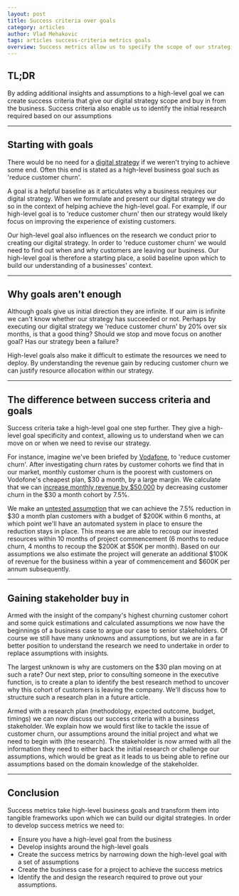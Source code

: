 ```yaml
---
layout: post
title: Success criteria over goals
category: articles
author: Vlad Mehakovic
tags: articles success-criteria metrics goals
overview: Success metrics allow us to specify the scope of our strategic process and gain stakeholder buy in.
---
```


## TL;DR

By adding additional insights and assumptions to a high-level goal we can create success criteria that give our digital strategy scope and buy in from the business. Success criteria also enable us to identify the initial research required based on our assumptions

***

## Starting with goals

There would be no need for a [digital strategy](/articles/what-is-digital-strategy/) if we weren't trying to achieve some end. Often this end is stated as a high-level business goal such as 'reduce customer churn'.

A goal is a helpful baseline as it articulates why a business requires our digital strategy. When we formulate and present our digital strategy we do so in the context of helping achieve the high-level goal. For example, if our high-level goal is to 'reduce customer churn' then our strategy would likely focus on improving the experience of existing customers.

Our high-level goal also influences on the research we conduct prior to creating our digital strategy. In order to 'reduce customer churn' we would need to find out when and why customers are leaving our business. Our high-level goal is therefore a starting place, a solid baseline upon which to build our understanding of a businesses' context.

***

## Why goals aren't enough

Although goals give us initial direction they are infinite. If our aim is infinite we can't know whether our strategy has succeeded or not. Perhaps by executing our digital strategy we 'reduce customer churn' by 20% over six months, is that a good thing? Should we stop and move focus on another goal? Has our strategy been a failure?

High-level goals also make it difficult to estimate the resources we need to deploy. By understanding the revenue gain by reducing customer churn we can justify resource allocation within our strategy.

***

## The difference between success criteria and goals

Success criteria take a high-level goal one step further. They give a high-level goal specificity and context, allowing us to understand when we can move on or when we need to revise our strategy.

For instance, imagine we've been briefed by [Vodafone](http://www.vodafone.com.au/), to 'reduce customer churn'. After investigating churn rates by customer cohorts we find that in our market, monthly customer churn is the poorest with customers on Vodofone's cheapest plan, $30 a month, by a large margin. We calculate that we can <a href="#" class="tooltip-item" data-toggle="tooltip" data-original-title="Assumptions used: 500K customers, 5% monthly churn rate." data-placement="bottom">increase monthly revenue by $50,000</a> by decreasing customer churn in the $30 a month cohort by 7.5%.

We make an <a href="#" class="tooltip-item" data-toggle="tooltip" data-original-title="We'll discuss how untested assumptions get proven in a later article.">untested assumption</a> that we can achieve the 7.5% reduction in $30 a month plan customers with a budget of $200K within 6 months, at which point we'll have an automated system in place to ensure the reduction stays in place. This means we are able to recoup our invested resources within 10 months of project commencement (6 months to reduce churn, 4 months to recoup the $200K at $50K per month). Based on our assumptions we also estimate the project will generate an additional $100K of revenue for the business within a year of commencement and $600K per annum subsequently.

***

## Gaining stakeholder buy in

Armed with the insight of the company's highest churning customer cohort and some quick estimations and calculated assumptions we now have the beginnings of a business case to argue our case to senior stakeholders. Of course we still have many unknowns and assumptions, but we are in a far better position to understand the research we need to undertake in order to replace assumptions with insights.

The largest unknown is why are customers on the $30 plan moving on at such a rate? Our next step, prior to consulting someone in the executive function, is to create a plan to identify the best research method to uncover why this cohort of customers is leaving the company. We'll discuss how to structure such a research plan in a future article.

Armed with a research plan (methodology, expected outcome, budget, timings) we can now discuss our success criteria with a business stakeholder. We explain how we would first like to tackle the issue of customer churn, our assumptions around the initial project and what we need to begin with (the research). The stakeholder is now armed with all the information they need to either back the initial research or challenge our assumptions, which would be great as it leads to us being able to refine our assumptions based on the domain knowledge of the stakeholder.

***

## Conclusion

Success metrics take high-level business goals and transform them into tangible frameworks upon which we can build our digital strategies. In order to develop success metrics we need to:

* Ensure you have a high-level goal from the business
* Develop insights around the high-level goals
* Create the success metrics by narrowing down the high-level goal with a set of assumptions
* Create the business case for a project to achieve the success metrics
* Identify the and design the research required to prove out your assumptions.